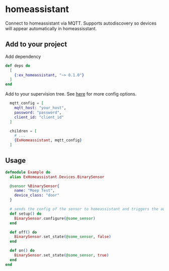 # homeassistant

Connect to homeassistant via MQTT. Supports autodiscovery so devices will appear automatically in homeassisstant.

## Add to your project

Add dependency

```elixir
def deps do
  [
    {:ex_homeassistant, "~> 0.1.0"}
  ]
end
```

Add to your supervision tree. See [here](lib/homeassistant.ex) for more config options.
```elixir
  mqtt_config = [
    mqtt_host: "your_host",
    password: "password",
    client_id: "client_id"
  ]

  children = [
    # ...
    {ExHomeassistant, mqtt_config}
  ]
```



## Usage

```elixir
defmodule Example do
  alias ExHomeassistant.Devices.BinarySensor

  @sensor %BinarySensor{
    name: "Moep Test",
    device_class: "door"
  }

  # sends the config of the sensor to homeassistant and triggers the autodiscovery
  def setup() do
    BinarySensor.configure(@some_sensor)
  end

  def off() do
    BinarySensor.set_state(@some_sensor, false)
  end

  def on() do
    BinarySensor.set_state(@some_sensor, true)
  end
end
```

